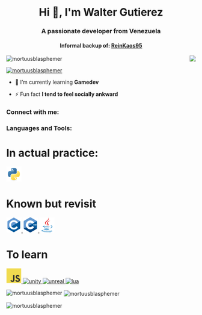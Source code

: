 <h1 align="center">Hi 👋, I'm Walter Gutierez</h1>
<h3 align="center">A passionate developer from Venezuela</h3>
<h4 align="center">Informal backup of: <a href="https://github.com/ReinKaos95/">ReinKaos95</a></h4>
<img align="right" height="150" src="https://i.imgflip.com/65efzo.gif"  />
<p align="left"> <img src="https://komarev.com/ghpvc/?username=mortuusblasphemer&label=Profile%20views&color=0e75b6&style=flat" alt="mortuusblasphemer" /> </p>

<p align="left"> <a href="https://github.com/ryo-ma/github-profile-trophy"><img src="https://github-profile-trophy.vercel.app/?username=mortuusblasphemer" alt="mortuusblasphemer" /></a> </p>

- 🌱 I’m currently learning **Gamedev**

- ⚡ Fun fact **I tend to feel socially ankward**

<h3 align="left">Connect with me:</h3>
<p align="left">
</p>

<h3 align="left">Languages and Tools:</h3>
<h1>In actual practice:</h1>
<a href="https://www.python.org" target="_blank" rel="noreferrer"> <img src="https://raw.githubusercontent.com/devicons/devicon/master/icons/python/python-original.svg" alt="python" width="40" height="40"/> </a>

<h1>Known but revisit</h1>
<p align="left"> <a href="https://www.cprogramming.com/" target="_blank" rel="noreferrer"> <img src="https://raw.githubusercontent.com/devicons/devicon/master/icons/c/c-original.svg" alt="c" width="40" height="40"/> </a>
<a href="https://www.w3schools.com/cpp/" target="_blank" rel="noreferrer"> <img src="https://raw.githubusercontent.com/devicons/devicon/master/icons/cplusplus/cplusplus-original.svg" alt="cplusplus" width="40" height="40"/> </a>
<a href="https://www.java.com" target="_blank" rel="noreferrer"> <img src="https://raw.githubusercontent.com/devicons/devicon/master/icons/java/java-original.svg" alt="java" width="40" height="40"/> </a> 

<h1>To learn</h1>
<a href="https://developer.mozilla.org/en-US/docs/Web/JavaScript" target="_blank" rel="noreferrer"> <img src="https://raw.githubusercontent.com/devicons/devicon/master/icons/javascript/javascript-original.svg" alt="javascript" width="40" height="40"/> </a>
<a href="https://unity.com/" target="_blank" rel="noreferrer"> <img src="https://www.vectorlogo.zone/logos/unity3d/unity3d-icon.svg" alt="unity" width="40" height="40"/> </a>
<a href="https://unrealengine.com/" target="_blank" rel="noreferrer"> <img src="https://raw.githubusercontent.com/kenangundogan/fontisto/036b7eca71aab1bef8e6a0518f7329f13ed62f6b/icons/svg/brand/unreal-engine.svg" alt="unreal" width="40" height="40"/> </a>
<a href="https://www.lua.org" target="_blank" rel="noreferrer"> <img src="https://cdn.jsdelivr.net/gh/devicons/devicon/icons/lua/lua-original.svg" alt="lua" width="40" height="40"/> </a>

<p><img align="left" src="https://github-readme-stats.vercel.app/api/top-langs?username=mortuusblasphemer&show_icons=true&locale=en&layout=compact" alt="mortuusblasphemer" /></p>

<p>&nbsp;<img align="center" src="https://github-readme-stats.vercel.app/api?username=mortuusblasphemer&show_icons=true&locale=en" alt="mortuusblasphemer" /></p>

<p><img align="center" src="https://github-readme-streak-stats.herokuapp.com/?user=mortuusblasphemer&" alt="mortuusblasphemer" /></p>
